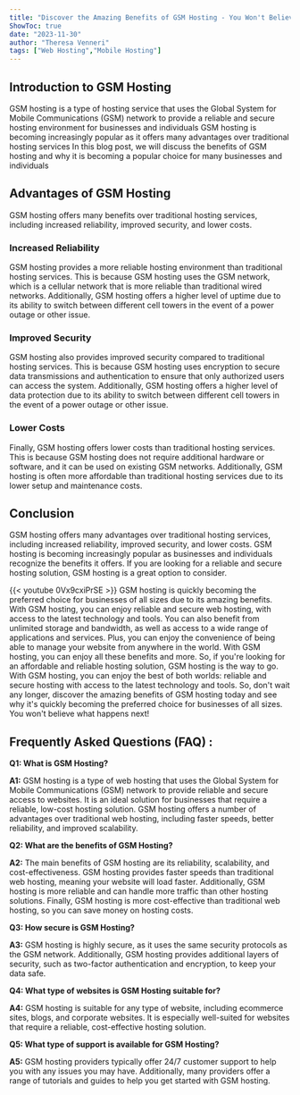 ```yaml
---
title: "Discover the Amazing Benefits of GSM Hosting - You Won't Believe What Happens Next!"
ShowToc: true 
date: "2023-11-30"
author: "Theresa Venneri" 
tags: ["Web Hosting","Mobile Hosting"]
---
```

## Introduction to GSM Hosting

GSM hosting is a type of hosting service that uses the Global System for Mobile Communications (GSM) network to provide a reliable and secure hosting environment for businesses and individuals GSM hosting is becoming increasingly popular as it offers many advantages over traditional hosting services In this blog post, we will discuss the benefits of GSM hosting and why it is becoming a popular choice for many businesses and individuals

## Advantages of GSM Hosting

GSM hosting offers many benefits over traditional hosting services, including increased reliability, improved security, and lower costs. 

### Increased Reliability

GSM hosting provides a more reliable hosting environment than traditional hosting services. This is because GSM hosting uses the GSM network, which is a cellular network that is more reliable than traditional wired networks. Additionally, GSM hosting offers a higher level of uptime due to its ability to switch between different cell towers in the event of a power outage or other issue.

### Improved Security

GSM hosting also provides improved security compared to traditional hosting services. This is because GSM hosting uses encryption to secure data transmissions and authentication to ensure that only authorized users can access the system. Additionally, GSM hosting offers a higher level of data protection due to its ability to switch between different cell towers in the event of a power outage or other issue.

### Lower Costs

Finally, GSM hosting offers lower costs than traditional hosting services. This is because GSM hosting does not require additional hardware or software, and it can be used on existing GSM networks. Additionally, GSM hosting is often more affordable than traditional hosting services due to its lower setup and maintenance costs.

## Conclusion

GSM hosting offers many advantages over traditional hosting services, including increased reliability, improved security, and lower costs. GSM hosting is becoming increasingly popular as businesses and individuals recognize the benefits it offers. If you are looking for a reliable and secure hosting solution, GSM hosting is a great option to consider.

{{< youtube 0Vx9cxiPrSE >}} 
GSM hosting is quickly becoming the preferred choice for businesses of all sizes due to its amazing benefits. With GSM hosting, you can enjoy reliable and secure web hosting, with access to the latest technology and tools. You can also benefit from unlimited storage and bandwidth, as well as access to a wide range of applications and services. Plus, you can enjoy the convenience of being able to manage your website from anywhere in the world. With GSM hosting, you can enjoy all these benefits and more. So, if you're looking for an affordable and reliable hosting solution, GSM hosting is the way to go. With GSM hosting, you can enjoy the best of both worlds: reliable and secure hosting with access to the latest technology and tools. So, don't wait any longer, discover the amazing benefits of GSM hosting today and see why it's quickly becoming the preferred choice for businesses of all sizes. You won't believe what happens next!

## Frequently Asked Questions (FAQ) :
**Q1: What is GSM Hosting?**

**A1:** GSM hosting is a type of web hosting that uses the Global System for Mobile Communications (GSM) network to provide reliable and secure access to websites. It is an ideal solution for businesses that require a reliable, low-cost hosting solution. GSM hosting offers a number of advantages over traditional web hosting, including faster speeds, better reliability, and improved scalability.

**Q2: What are the benefits of GSM Hosting?**

**A2:** The main benefits of GSM hosting are its reliability, scalability, and cost-effectiveness. GSM hosting provides faster speeds than traditional web hosting, meaning your website will load faster. Additionally, GSM hosting is more reliable and can handle more traffic than other hosting solutions. Finally, GSM hosting is more cost-effective than traditional web hosting, so you can save money on hosting costs.

**Q3: How secure is GSM Hosting?**

**A3:** GSM hosting is highly secure, as it uses the same security protocols as the GSM network. Additionally, GSM hosting provides additional layers of security, such as two-factor authentication and encryption, to keep your data safe.

**Q4: What type of websites is GSM Hosting suitable for?**

**A4:** GSM hosting is suitable for any type of website, including ecommerce sites, blogs, and corporate websites. It is especially well-suited for websites that require a reliable, cost-effective hosting solution.

**Q5: What type of support is available for GSM Hosting?**

**A5:** GSM hosting providers typically offer 24/7 customer support to help you with any issues you may have. Additionally, many providers offer a range of tutorials and guides to help you get started with GSM hosting.



